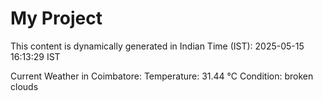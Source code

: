 # My Project

This content is dynamically generated in Indian Time (IST): 2025-05-15 16:13:29 IST


Current Weather in Coimbatore:
Temperature: 31.44 °C
Condition: broken clouds
